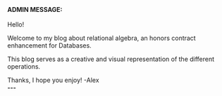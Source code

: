 <b>
  ADMIN MESSAGE:</br></br>
</b>
Hello!

Welcome to my blog about relational algebra, an honors contract enhancement for Databases.

This blog serves as a creative and visual representation of the different operations.

Thanks, I hope you enjoy!
-Alex</br>
<b>---</b>
